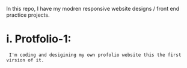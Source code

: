 In this repo, I have my modren responsive website designs / front end practice projects.


# i. Protfolio-1:
     
     I'm coding and desigining my own profolio website this the first virsion of it. 
  
  
